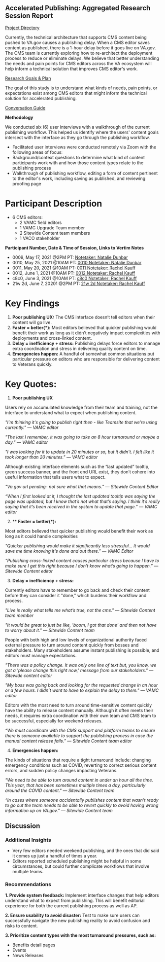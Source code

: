 ## Accelerated Publishing: Aggregated Research Session Report

[Project Directory](https://github.com/department-of-veterans-affairs/va.gov-team/tree/master/platform/cms/accelerated_publishing)

Currently, the technical architecture that supports CMS content being pushed to VA.gov causes a publishing delay. When a CMS editor saves content as published, there is a 1-hour delay before it goes live on VA.gov. 
The CMS team is currently exploring how to re-architect the deployment process to reduce or eliminate delays. We believe that better understanding the needs and pain points for CMS editors across the VA ecosystem will help inform a technical solution that improves CMS editor's work.

[Research Goals & Plan](https://github.com/department-of-veterans-affairs/va.gov-team/blob/master/platform/cms/research/accelerated-publishing/accelerated-publishing.md)

The goal of this study is to understand what kinds of needs, pain points, or expectations exist among CMS editors that might inform the technical solution for accelerated publishing.

[Conversation Guide](https://docs.google.com/document/d/1Y9Hck2pWqTlnfloDmPIayw12ITT2gSnb3ECIN2lp-6Q/0)


**Methodology**

We conducted six (6) user interviews with a walkthrough of the current publishing workflow. This helped us identify where the users' content goals intersect with the interface as they go through the publishing workflow.

* Facilitated user interviews were conducted remotely via Zoom with the following areas of focus:
* Background/context questions to determine what kind of content participants  work with and how those content types relate to the publishing process
* Walkthrough of publishing workflow, editing a form of content pertinent to the editor's work, including saving as published, and reviewing proofing page


# Participant Description

- 6 CMS editors:
  - 2 VAMC field editors 
  - 1 VAMC Upgrade Team member
  - 2 Sitewide Content team members
  - 1 VACO stakeholder


**Participant Number, Date & Time of Session, Links to Vertim Notes** 

- 0009, May 17, 2021 @2PM PT: [Notetaker: Natalie Dunbar](https://docs.google.com/document/d/1PKbE6SsSeElv3P2plUaxIq3qQ5OF61c-hFSfPkWA-bU/)
- 0010, May 25, 2021 @10AM PT: [0010 Notetaker: Natalie Dunbar](https://docs.google.com/document/d/1OdtsI2FTWxCxS0kR7un4OMCELdF8-cSSIzlUWN9d4AQ/) 
- 0011, May 20, 2021 @10AM PT: [0011 Notetaker: Rachel Kauff](https://docs.google.com/document/d/18KtojSepZn3qHrL1jUsDWU0vgg6WL8CFHvm9OxHgYa0/)
- 0012, June 1, 2021 @10AM PT: [0012 Notetaker: Rachel Kauff](https://docs.google.com/document/d/1C0e-_-3hB1ZeTKhVTg4p30_oRWVXXFw2fn4oZQL9BN0/)
- c8c0, June 3, 2021 @10AM PT: [c8c0 Notetaker: Rachel Kauff](https://docs.google.com/document/d/1C0JxyuyeS9yFJ-qwvpldQNZ6nNrRuLQymrqSPWaI-q8/)
- 21w 2d, June 7, 20201 @2PM PT: [21w 2d Notetaker: Rachel Kauff](https://docs.google.com/document/d/16Knhim7E-Ebb8uCC5YTu38G32aUovyv6dLqSkUHw0gY/)


# Key Findings

1. **Poor publishing UX:** The CMS interface doesn’t tell editors when their content will go live.
2. **Faster = better(*):** Most editors believed that quicker publishing would benefit their work as long as it didn’t negatively impact complexities with deployments and cross-linked content.
3. **Delay = inefficiency + stress:** Publishing delays force editors to manage extra coordination and stress in delivering quality content on time.
4. **Emergencies happen:** A handful of somewhat common situations put particular pressure on editors who are responsible for delivering content to Veterans quickly.


# Key Quotes:

1. **Poor publishing UX**

Users rely on accumulated knowledge from their team and training, not the interface to understand what to expect when publishing content. 

   *"I’m thinking it's going to publish right then - like Teamsite that we’re using currently." — VAMC editor*
  
   *"The last I remember, it was going to take an 8 hour turnaround or maybe a day." — VAMC editor*
  
   *"I was looking for it to update in 20 minutes or so, but it didn't. I felt like it took longer than 20 minutes." — VAMC editor*

Although existing interface elements such as the “last updated” tooltip, green success banner, and the front end URL exist, they don’t cohere into useful information that tells users what to expect.

*"Va.gov url pending- not sure what that means.” — Sitewide Content Editor*
  
*“When I first looked at it, I thought the last updated tooltip was saying the page was updated, but I know that’s not what that’s saying. I think it’s really saying  that it’s been received in the system to update that page.” — VAMC editor*
  
2. ** **Faster = better(*):**

Most editors believed that quicker publishing would benefit their work as long as it could handle complexities

*"Quicker publishing would make it significantly less stressful... It would save me time knowing it's done and out there." — VAMC Editor*
  
*“Publishing cross-linked content causes particular stress because I have to make sure I get this right because I don’t know what’s going to happen.” — Sitewide Content editor*
   
3. **Delay = inefficiency + stress:**

Currently editors have to remember to go back and check their content before they can consider it "done," which burdens their workflow and process.

*"Live is really what tells me what’s true, not the cms." — Sitewide Content team member*
  
*"It would be great to just be like, 'boom, I got that done' and then not have to worry about it." — Sitewide Content team*
  
People with both high and low levels of organizational authority faced external pressure to turn around content quickly from bosses and stakeholders. Many stakeholders assume instant publishing is possible, and editors must manage expectations. 

*"There was a policy change. It was only one line of text but, you know, we got a 'please change this right now,'  message from our stakeholders." — Sitewide content editor*
   
*"My boss was going back and looking for the requested change in an hour or a few hours. I didn’t want to have to explain the delay to them." — VAMC editor*

Editors with the most need to turn around time-sensitive content quickly have the ability to release content manually. Although it often meets their needs, it requires extra coordination with their own team and CMS team to be successful, especially for weekend releases.

*“We must coordinate with the CMS support and platform teams to ensure there is someone available to support the publishing process in case the manual content release fails.” — Sitewide Content team editor*

4. **Emergencies happen:**

The kinds of situations that require a tight turnaround include: changing emergency conditions such as COVID, reverting to correct serious content errors, and sudden policy changes impacting Veterans. 

*"We need to be able to turn around content in under an hour all the time. This year, that has been sometimes multiple times a day, particularly around the COVID content." — Sitewide Content team*

*“In cases where someone accidentally publishes content that wasn't ready to go out the team needs to be able to revert quickly to avoid having wrong information up on VA.gov.” — Sitewide Content team*

## Discussion

### Additional Insights

* Very few editors needed weekend publishing, and the ones that did said it comes up just a handful of times a year.
* Editors reported scheduled publishing might be helpful in some circumstances, but could further complicate workflows that involve multiple teams.

### Recommendations

**1. Provide system feedback:** Implement interface changes that help editors understand what to expect from publishing. This will benefit editorial experience for both the current publishing process as well as AP.

**2. Ensure usability to avoid disaster:** Test to make sure users can successfully navigate the new publishing reality to avoid confusion and risks to content.

**3. Prioritize content types with the most turnaround pressures, such as:**

* Benefits detail pages
* Events
* News Releases



